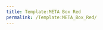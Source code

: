 ```yaml
---
title: Template:META Box Red
permalink: /Template:META_Box_Red/
---
```


<includeonly></includeonly>